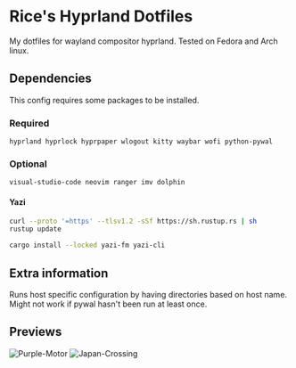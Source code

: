 # Rice's Hyprland Dotfiles
My dotfiles for wayland compositor hyprland. Tested on Fedora and Arch linux.

## Dependencies
This config requires some packages to be installed.

### Required
```
hyprland hyprlock hyprpaper wlogout kitty waybar wofi python-pywal
```

### Optional
```
visual-studio-code neovim ranger imv dolphin
```

#### Yazi
```bash
curl --proto '=https' --tlsv1.2 -sSf https://sh.rustup.rs | sh
rustup update
```
```bash
cargo install --locked yazi-fm yazi-cli
```

## Extra information
Runs host specific configuration by having directories based on host name.
Might not work if pywal hasn't been run at least once.

## Previews
![Purple-Motor](https://i.imgur.com/YcwvXtJ.png)
![Japan-Crossing](https://i.imgur.com/geKzA8f.png)
